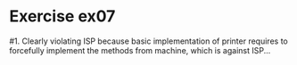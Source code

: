 # Exercise ex07

#1. Clearly violating ISP because basic implementation of printer requires to forcefully implement the methods from machine, which is against ISP...